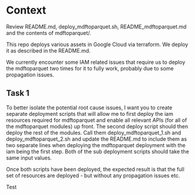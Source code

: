 # Context
Review README.md, deploy_mdftoparquet.sh, README_mdftoparquet.md and the contents of mdftoparquet/.

This repo deploys various assets in Google Cloud via terraform. We deploy it as described in the README.md.

We currently encounter some IAM related issues that require us to deploy the mdftoparquet two times for it to fully work, probably due to some propagation issues.

## Task 1
To better isolate the potential root cause issues, I want you to create separate deployment scripts that will allow me to first deploy the iam resources required for mdftoparquet and enable all relevant APIs (for all of the mdftoparquet modules) up front. The second deploy script should then deploy the rest of the modules. Call them deploy_mdftoparquet_1.sh and deploy_mdftoparquet_2.sh and update the README.md to include them as two separate lines when deploying the mdftoparquet deployment with the iam being the first step. Both of the sub deployment scripts should take the same input values. 

Once both scripts have been deployed, the expected result is that the full set of resources are deployed - but without any propagation issues etc.

Test